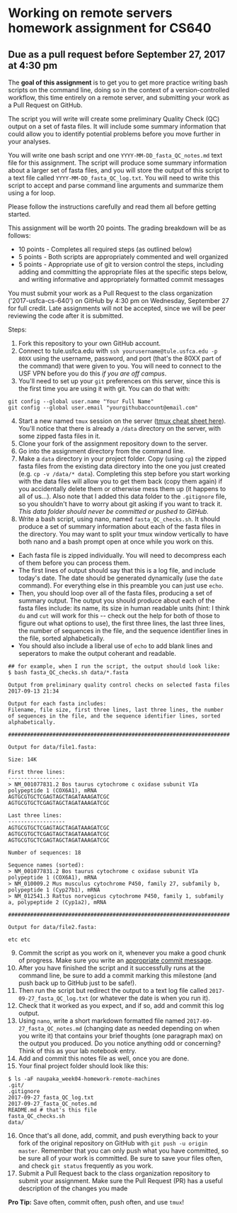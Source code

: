 # Working on remote servers homework assignment for CS640
## Due as a pull request before September 27, 2017 at 4:30 pm

The **goal of this assignment** is to get you to get more practice writing bash scripts on the command line, doing so in the context of a version-controlled workflow, this time entirely on a remote server, and submitting your work as a Pull Request on GitHub.

The script you will write will create some preliminary Quality Check (QC) output on a set of fasta files. It will include some summary information that could allow you to identify potential problems before you move further in your analyses. 

You will write one bash script and one `YYYY-MM-DD_fasta_QC_notes.md` text file for this assignment. The script will produce some summary information about a larger set of fasta files, and you will store the output of this script to a text file called `YYYY-MM-DD_fasta_QC_log.txt`. You will need to write this script to accept and parse command line arguments and summarize them using a for loop.

Please follow the instructions carefully and read them all before getting started.

This assignment will be worth 20 points. The grading breakdown will be as follows:

* 10 points - Completes all required steps (as outlined below)
* 5 points - Both scripts are appropriately commented and well organized
* 5 points - Appropriate use of git to version control the steps, including adding and committing the appropriate files at the specific steps below, and writing informative and appropriately formatted commit messages

You must submit your work as a Pull Request to the class organization ('2017-usfca-cs-640') on GitHub by 4:30 pm on Wednesday, September 27 for full credit. Late assignments will not be accepted, since we will be peer reviewing the code after it is submitted.

Steps:

1. Fork this repository to your own GitHub account.
2. Connect to tule.usfca.edu with `ssh yourusername@tule.usfca.edu -p 80XX` using the username, password, and port (that's the 80XX part of the command) that were given to you. You will need to connect to the USF VPN before you do this *if you are off campus*.
3. You'll need to set up your `git` preferences on this server, since this is the first time you are using it with git. You can do that with:

```
git config --global user.name "Your Full Name"
git config --global user.email "yourgithubaccount@email.com"
```

4. Start a new named `tmux` session on the server ([tmux cheat sheet here](https://gist.github.com/MohamedAlaa/2961058)). You'll notice that there is already a `/data` directory on the server, with some zipped fasta files in it.
5. Clone your fork of the assignment repository down to the server.
6. Go into the assignment directory from the command line.
7. Make a `data` directory in your project folder. Copy (using `cp`) the zipped fasta files from the existing data directory into the one you just created (e.g. `cp -v /data/* data`). Completing this step before you start working with the data files will allow you to get them back (copy them again) if you accidentally delete them or otherwise mess them up (it happens to all of us...). Also note that I added this data folder to the `.gitignore` file, so you shouldn't have to worry about git asking if you want to track it. *This data folder should never be committed or pushed to GitHub.*
8. Write a bash script, using nano, named `fasta_QC_checks.sh`. It should produce a set of summary information about each of the fasta files in the directory. You may want to split your tmux window vertically to have both nano and a bash prompt open at once while you work on this.
  * Each fasta file is zipped individually. You will need to decompress each of them before you can process them.
  * The first lines of output should say that this is a log file, and include today's date. The date should be generated dynamically (use the `date` command). For everything else in this preamble you can just use `echo`.
  * Then, you should loop over all of the fasta files, producing a set of summary output. The output you should produce about each of the fasta files include: its name, its size in human readable units (hint: I think `du` and `cut` will work for this -- check out the help for both of those to figure out what options to use), the first three lines, the last three lines, the number of sequences in the file, and the sequence identifier lines in the file, sorted alphabetically.
  * You should also include a liberal use of `echo` to add blank lines and seperators to make the output coherant and readable.

```
## for example, when I run the script, the output should look like:
$ bash fasta_QC_checks.sh data/*.fasta

Output from preliminary quality control checks on selected fasta files
2017-09-13 21:34

Output for each fasta includes:
Filename, file size, first three lines, last three lines, the number of sequences in the file, and the sequence identifier lines, sorted alphabetically.

######################################################################

Output for data/file1.fasta:

Size: 14K

First three lines:
------------------
> NM_001077831.2 Bos taurus cytochrome c oxidase subunit VIa polypeptide 1 (COX6A1), mRNA
AGTGCGTGCTCGAGTAGCTAGATAAAGATCGC
AGTGCGTGCTCGAGTAGCTAGATAAAGATCGC

Last three lines:
------------------
AGTGCGTGCTCGAGTAGCTAGATAAAGATCGC
AGTGCGTGCTCGAGTAGCTAGATAAAGATCGC
AGTGCGTGCTCGAGTAGCTAGATAAAGATCGC

Number of sequences: 18

Sequence names (sorted):
> NM_001077831.2 Bos taurus cytochrome c oxidase subunit VIa polypeptide 1 (COX6A1), mRNA
> NM_010009.2 Mus musculus cytochrome P450, family 27, subfamily b, polypeptide 1 (Cyp27b1), mRNA
> NM_012541.3 Rattus norvegicus cytochrome P450, family 1, subfamily a, polypeptide 2 (Cyp1a2), mRNA

######################################################################

Output for data/file2.fasta:

etc etc

```

9. Commit the script as you work on it, whenever you make a good chunk of progress. Make sure you write
   an [appropriate commit message](https://chris.beams.io/posts/git-commit/).
10. After you have finished the script and it successfully runs at the command line, be sure to add a commit marking this milestone (and push back up to GitHub just to be safe!).
11. Then run the script but redirect the output to a text log file called `2017-09-27_fasta_QC_log.txt` (or whatever the date is when you run it).
12. Check that it worked as you expect, and if so, add and commit this log output.
13. Using `nano`, write a short markdown formatted file named `2017-09-27_fasta_QC_notes.md` (changing date as needed depending on when you write it) that contains your brief thoughts (one paragraph max) on the output you produced. Do you notice anything odd or concerning? Think of this as your lab notebook entry.
14. Add and commit this notes file as well, once you are done.
15. Your final project folder should look like this:

```
$ ls -aF naupaka_week04-homework-remote-machines
.git/
.gitignore
2017-09-27_fasta_QC_log.txt
2017-09-27_fasta_QC_notes.md
README.md # that's this file
fasta_QC_checks.sh
data/
```

16. Once that's all done, add, commit, and push everything back to your fork of the original repository on GitHub with `git push -u origin master`. Remember that you can only push what you have committed, so be sure all of your work is committed. Be sure to save your files often, and check `git status` frequently as you work.
17. Submit a Pull Request back to the class organization repository to submit your assignment. Make sure the Pull Request (PR) has a useful description of the changes you made

**Pro Tip:** Save often, commit often, push often, and use `tmux`!
